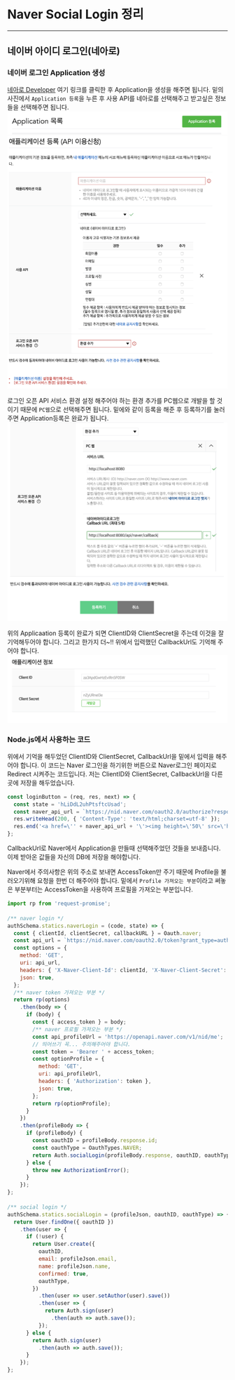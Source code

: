 # Naver Social Login 정리
- - -

## 네이버 아이디 로그인(네아로)

### 네이버 로그인 Application 생성
[네아로 Developer](https://developers.naver.com/apps/#/list) 여기 링크를 클릭한 후 Application을 생성을 해주면 됩니다.
밑의 사진에서 `Application 등록`을 누른 후 사용 API를 네아로를 선택해주고 받고싶은 정보들을 선택해주면 됩니다.
![](./img/naver.png)
![](./img/naverApp.png)

로그인 오픈 API 서비스 환경 설정 해주어야 하는 환경 추가를 PC웹으로 개발을 할 것이기 때문에 `PC웹`으로 선택해주면 됩니다.
밑에와 같이 등록을 해준 후 등록하기를 눌러주면 Application등록은 완료가 됩니다.
![](./img/naverPcweb.png)

위의 Applicaation 등록이 완료가 되면 ClientID와 ClientSecret을 주는데 이것을 잘 기억해두어야 합니다. 그리고 한가지 더~!! 위에서 입력했던 CallbackUrl도 기억해 주어야 합니다.
![](./img/naverClient.png)

### Node.js에서 사용하는 코드
위에서 기억을 해두었던 ClientID와 ClientSecret, CallbackUrl을 밑에서 입력을 해주어야 합니다.
이 코드는 Naver 로그인을 하기위한 버튼으로 Naver로그인 페이지로 Redirect 시켜주는 코드입니다.
저는 ClientID와 ClientSecret, CallbackUrl을 다른 곳에 저장을 해두었습니다.
```js
const loginButton = (req, res, next) => {
  const state = 'hLiDdL2uhPtsftcUsad';
  const naver_api_url = `https://nid.naver.com/oauth2.0/authorize?response_type=code&client_id=${Oauth.naver.clientId}&redirect_uri=${Oauth.naver.callbackURL}&state=${state}`;
  res.writeHead(200, { 'Content-Type': 'text/html;charset=utf-8' });
  res.end('<a href=\'' + naver_api_url + '\'><img height=\'50\' src=\'http://static.nid.naver.com/oauth/small_g_in.PNG\'/></a>');
};
```

CallbackUrl로 Naver에서 Application을 만들때 선택해주었던 것들을 보내줍니다.
이제 받아온 값들을 자신의 DB에 저장을 해야합니다.

Naver에서 주의사항은 위의 주소로 보내면 AccessToken만 주기 때문에 Profile을 불러오기위해 요청을 한번 더 해주어야 합니다. 밑에서 `Profile 가져오는 부분`이라고 써놓은 부분부터는 AccessToken을 사용하여 프로필을 가져오는 부분입니다.
```js
import rp from 'request-promise';

/** naver login */
authSchema.statics.naverLogin = (code, state) => {
  const { clientId, clientSecret, callbackURL } = Oauth.naver;
  const api_url = `https://nid.naver.com/oauth2.0/token?grant_type=authorization_code&client_id=${clientId}&client_secret=${clientSecret}&redirect_uri=${callbackURL}&code=${code}&state=${state}`;
  const options = {
    method: 'GET',
    uri: api_url,
    headers: { 'X-Naver-Client-Id': clientId, 'X-Naver-Client-Secret': clientSecret },
    json: true,
  };
  /** naver token 가져오는 부분 */
  return rp(options)
    .then(body => {
      if (body) {
        const { access_token } = body;
        /** naver 프로필 가져오는 부분 */
        const api_profileUrl = 'https://openapi.naver.com/v1/nid/me';
        // 띄어쓰기 꼭... 주의해주어야 합니다.
        const token = 'Bearer ' + access_token;
        const optionProfile = {
          method: 'GET',
          uri: api_profileUrl,
          headers: { 'Authorization': token },
          json: true,
        };
        return rp(optionProfile);
      }
    })
    .then(profileBody => {
      if (profileBody) {
        const oauthID = profileBody.response.id;
        const oauthType = OauthTypes.NAVER;
        return Auth.socialLogin(profileBody.response, oauthID, oauthType);
      } else {
        throw new AuthorizationError();
      }
    });
};

/** social login */
authSchema.statics.socialLogin = (profileJson, oauthID, oauthType) => {
  return User.findOne({ oauthID })
    .then(user => {
      if (!user) {
        return User.create({
          oauthID,
          email: profileJson.email,
          name: profileJson.name,
          confirmed: true,
          oauthType,
        })
          .then(user => user.setAuthor(user).save())
          .then(user => {
            return Auth.sign(user)
              .then(auth => auth.save());
          });
      } else {
        return Auth.sign(user)
          .then(auth => auth.save());
      }
    });
};
```